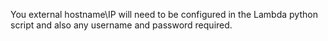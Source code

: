 You external hostname\IP will need to be configured in the Lambda python script and also any username and password required.
